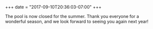 +++
date = "2017-09-10T20:36:03-07:00"
+++

The pool is now closed for the summer. Thank you everyone for a wonderful season, and we look forward to seeing you again next year!
